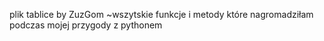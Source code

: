plik tablice by ZuzGom
~wszytskie funkcje i metody które nagromadziłam podczas mojej przygody z pythonem

